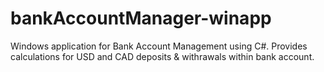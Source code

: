 # bankAccountManager-winapp
Windows application for Bank Account Management using C#. Provides calculations for USD and CAD deposits &amp; withrawals within bank account.
